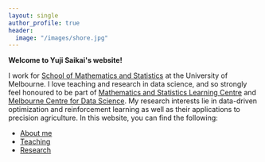 ```yaml
---
layout: single
author_profile: true
header:
  image: "/images/shore.jpg"
---
```


**Welcome to Yuji Saikai's website!**

I work for [School of Mathematics and Statistics](https://ms.unimelb.edu.au) at the University of Melbourne. I love teaching and research in data science, and so strongly feel honoured to be part of [Mathematics and Statistics Learning Centre](https://ms.unimelb.edu.au/study/mslc) and [Melbourne Centre for Data Science](https://science.unimelb.edu.au/mcds). My research interests lie in data-driven optimization and reinforcement learning as well as their applications to precision agriculture. In this website, you can find the following:
- [About me](/about/)
- [Teaching](/teaching/)
- [Research](/research/)
